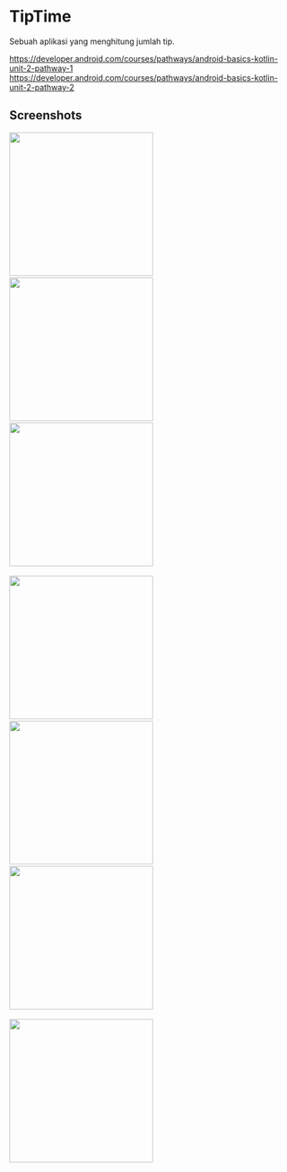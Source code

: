 # TipTime
Sebuah aplikasi yang menghitung jumlah tip.

https://developer.android.com/courses/pathways/android-basics-kotlin-unit-2-pathway-1
https://developer.android.com/courses/pathways/android-basics-kotlin-unit-2-pathway-2

## Screenshots
<img src="assets/Preview.png"
width="256">&nbsp;&nbsp;&nbsp;
<img src="assets/20Off.png"
width="256">&nbsp;&nbsp;&nbsp;
<img src="assets/20On.png"
width="256">&nbsp;&nbsp;&nbsp;

<img src="assets/18Off.png"
width="256">&nbsp;&nbsp;&nbsp;
<img src="assets/18On.png"
width="256">&nbsp;&nbsp;&nbsp;
<img src="assets/15Off.png"
width="256">&nbsp;&nbsp;&nbsp;

<img src="assets/15On.png"
width="256">&nbsp;&nbsp;&nbsp;
